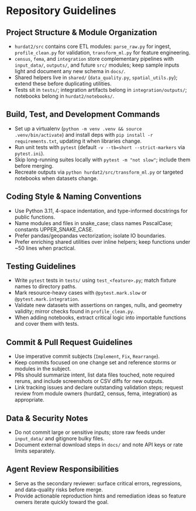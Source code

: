 # Repository Guidelines

## Project Structure & Module Organization
- `hurdat2/src` contains core ETL modules: `parse_raw.py` for ingest, `profile_clean.py` for validation, `transform_ml.py` for feature engineering.
- `census`, `fema`, and `integration` store complementary pipelines with `input_data/`, `outputs/`, and future `src/` modules; keep sample inputs light and document any new schema in `docs/`.
- Shared helpers live in `shared/` (`data_quality.py`, `spatial_utils.py`); extend these before duplicating utilities.
- Tests sit in `tests/`; integration artifacts belong in `integration/outputs/`; notebooks belong in `hurdat2/notebooks/`.

## Build, Test, and Development Commands
- Set up a virtualenv (`python -m venv .venv && source .venv/bin/activate`) and install deps with `pip install -r requirements.txt`, updating it when libraries change.
- Run unit tests with `pytest` (default `-v --tb=short --strict-markers` via `pytest.ini`).
- Skip long-running suites locally with `pytest -m "not slow"`; include them before merging.
- Recreate outputs via `python hurdat2/src/transform_ml.py` or targeted notebooks when datasets change.

## Coding Style & Naming Conventions
- Use Python 3.11, 4-space indentation, and type-informed docstrings for public functions.
- Name modules and files in snake_case; class names PascalCase; constants UPPER_SNAKE_CASE.
- Prefer pandas/geopandas vectorization; isolate IO boundaries.
- Prefer enriching shared utilities over inline helpers; keep functions under ~50 lines when practical.

## Testing Guidelines
- Write `pytest` tests in `tests/` using `test_<feature>.py`; match fixture names to directory paths.
- Mark resource-heavy cases with `@pytest.mark.slow` or `@pytest.mark.integration`.
- Validate new datasets with assertions on ranges, nulls, and geometry validity; mirror checks found in `profile_clean.py`.
- When adding notebooks, extract critical logic into importable functions and cover them with tests.

## Commit & Pull Request Guidelines
- Use imperative commit subjects (`Implement`, `Fix`, `Rearrange`).
- Keep commits focused on one change set and reference storms or modules in the subject.
- PRs should summarize intent, list data files touched, note required reruns, and include screenshots or CSV diffs for new outputs.
- Link tracking issues and declare outstanding validation steps; request review from module owners (hurdat2, census, fema, integration) as appropriate.

## Data & Security Notes
- Do not commit large or sensitive inputs; store raw feeds under `input_data/` and gitignore bulky files.
- Document external download steps in `docs/` and note API keys or rate limits separately.

## Agent Review Responsibilities
- Serve as the secondary reviewer: surface critical errors, regressions, and data-quality risks before merge.
- Provide actionable reproduction hints and remediation ideas so feature owners iterate quickly toward the goal.
